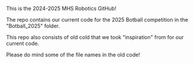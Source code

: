 This is the 2024-2025 MHS Robotics GitHub!

The repo contains our current code for the 2025 Botball competition in the "Botball_2025" folder.

This repo also consists of old cold that we took "inspiration" from for our current code.

Please do mind some of the file names in the old code!
